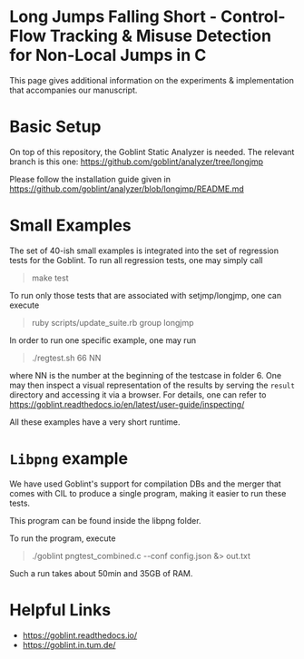 # Long Jumps Falling Short - Control-Flow Tracking & Misuse Detection for Non-Local Jumps in C

This page gives additional information on the experiments & implementation
that accompanies our manuscript.

# Basic Setup

On top of this repository, the Goblint Static Analyzer is needed.
The relevant branch is this one: https://github.com/goblint/analyzer/tree/longjmp

Please follow the installation guide given in https://github.com/goblint/analyzer/blob/longjmp/README.md

# Small Examples

The set of 40-ish small examples is integrated into the set of regression tests for the Goblint. To run all regression tests, one may simply call

> make test

To run only those tests that are associated with setjmp/longjmp, one can
execute

> ruby scripts/update_suite.rb group longjmp

In order to run one specific example, one may run

> ./regtest.sh 66 NN

where NN is the number at the beginning of the testcase in folder 6.
One may then inspect a visual representation of the results by serving the
`result` directory and accessing it via a browser. For details, one can refer to https://goblint.readthedocs.io/en/latest/user-guide/inspecting/

All these examples have a very short runtime.

# `Libpng` example

We have used Goblint's support for compilation DBs and the merger that comes with CIL to produce a single program, making it easier to run these tests.

This program can be found inside the libpng folder.

To run the program, execute

>  ./goblint pngtest_combined.c  --conf config.json &> out.txt

Such a run takes about 50min and 35GB of RAM.


# Helpful Links

- https://goblint.readthedocs.io/
- https://goblint.in.tum.de/
